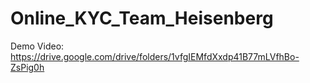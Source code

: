 # Online_KYC_Team_Heisenberg

Demo Video: https://drive.google.com/drive/folders/1vfgIEMfdXxdp41B77mLVfhBo-ZsPig0h
